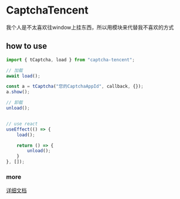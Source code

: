 # CaptchaTencent
我个人是不太喜欢往window上挂东西，所以用模块来代替我不喜欢的方式

## how to use

```typescript
import { tCaptcha, load } from "captcha-tencent";

// 加载
await load();

const a = tCaptcha("您的CaptchaAppId", callback, {});
a.show();

// 卸载
unload();


// use react
useEffect(() => {
    load();

    return () => {
        unload();
    }
}, []);

```

### more
[详细文档](https://cloud.tencent.com/document/product/1110/36841)
